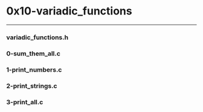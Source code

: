# 0x10-variadic_functions
_________________________________________
### variadic_functions.h
### 0-sum_them_all.c
### 1-print_numbers.c
### 2-print_strings.c
### 3-print_all.c
